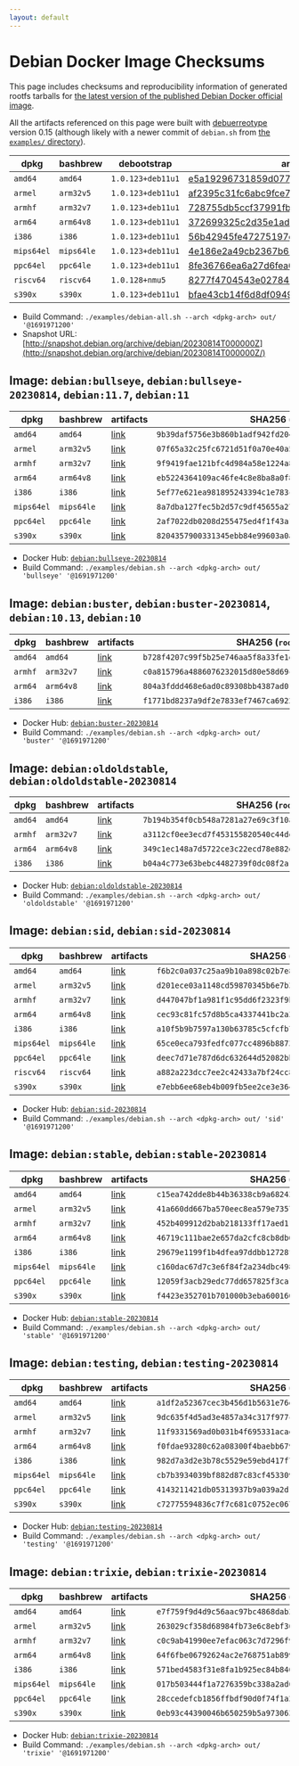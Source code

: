 ```yaml
---
layout: default
---
```


# Debian Docker Image Checksums

This page includes checksums and reproducibility information of generated rootfs tarballs for [the latest version of the published Debian Docker official image](https://hub.docker.com/_/debian).

All the artifacts referenced on this page were built with [debuerreotype](https://github.com/debuerreotype/debuerreotype) version 0.15 (although likely with a newer commit of `debian.sh` from [the `examples/` directory](https://github.com/debuerreotype/debuerreotype/tree/master/examples)).

| dpkg | bashbrew | debootstrap | artifacts |
| - | - | - | - |
| `amd64` | `amd64` | `1.0.123+deb11u1` | [e5a19296731859d07765b6ae79aca17954f82b17](https://github.com/debuerreotype/docker-debian-artifacts/tree/e5a19296731859d07765b6ae79aca17954f82b17) |
| `armel` | `arm32v5` | `1.0.123+deb11u1` | [af2395c31fc6abc9fce7a97a8946d7e85a4daabc](https://github.com/debuerreotype/docker-debian-artifacts/tree/af2395c31fc6abc9fce7a97a8946d7e85a4daabc) |
| `armhf` | `arm32v7` | `1.0.123+deb11u1` | [728755db5ccf37991fb9fc9399a29e8414e4e496](https://github.com/debuerreotype/docker-debian-artifacts/tree/728755db5ccf37991fb9fc9399a29e8414e4e496) |
| `arm64` | `arm64v8` | `1.0.123+deb11u1` | [372699325c2d35e1adb17c5aac44bca497ed1e13](https://github.com/debuerreotype/docker-debian-artifacts/tree/372699325c2d35e1adb17c5aac44bca497ed1e13) |
| `i386` | `i386` | `1.0.123+deb11u1` | [56b42945fe47275197ec299da7e60557e6a3ad81](https://github.com/debuerreotype/docker-debian-artifacts/tree/56b42945fe47275197ec299da7e60557e6a3ad81) |
| `mips64el` | `mips64le` | `1.0.123+deb11u1` | [4e186e2a49cb2367b67cbd6bd2dd0f322cbda35d](https://github.com/debuerreotype/docker-debian-artifacts/tree/4e186e2a49cb2367b67cbd6bd2dd0f322cbda35d) |
| `ppc64el` | `ppc64le` | `1.0.123+deb11u1` | [8fe36766ea6a27d6fea684174b770ea4c5c16b5c](https://github.com/debuerreotype/docker-debian-artifacts/tree/8fe36766ea6a27d6fea684174b770ea4c5c16b5c) |
| `riscv64` | `riscv64` | `1.0.128+nmu5` | [8277f4704543e0278445101c2c40515e791f34f6](https://github.com/debuerreotype/docker-debian-artifacts/tree/8277f4704543e0278445101c2c40515e791f34f6) |
| `s390x` | `s390x` | `1.0.123+deb11u1` | [bfae43cb14f6d8df0949cb21e55baecec5595224](https://github.com/debuerreotype/docker-debian-artifacts/tree/bfae43cb14f6d8df0949cb21e55baecec5595224) |

- Build Command: `./examples/debian-all.sh --arch <dpkg-arch> out/ '@1691971200'`
- Snapshot URL: [http://snapshot.debian.org/archive/debian/20230814T000000Z](http://snapshot.debian.org/archive/debian/20230814T000000Z/)

## Image: `debian:bullseye`, `debian:bullseye-20230814`, `debian:11.7`, `debian:11`

| dpkg | bashbrew | artifacts | SHA256 (`rootfs.tar.xz`) |
| - | - | - | - |
| `amd64` | `amd64` | [link](https://github.com/debuerreotype/docker-debian-artifacts/tree/e5a19296731859d07765b6ae79aca17954f82b17/bullseye) | `9b39daf5756e3b860b1adf942fd204c53fed40acc9c88e3b64b37a4d8374d19b` |
| `armel` | `arm32v5` | [link](https://github.com/debuerreotype/docker-debian-artifacts/tree/af2395c31fc6abc9fce7a97a8946d7e85a4daabc/bullseye) | `07f65a32c25fc6721d51f0a70e40a51946017dcaa8bef1d9e9a5b8fa9892f327` |
| `armhf` | `arm32v7` | [link](https://github.com/debuerreotype/docker-debian-artifacts/tree/728755db5ccf37991fb9fc9399a29e8414e4e496/bullseye) | `9f9419fae121bfc4d984a58e1224a89e079fb2caa2078a71044cb2d6f9e54e34` |
| `arm64` | `arm64v8` | [link](https://github.com/debuerreotype/docker-debian-artifacts/tree/372699325c2d35e1adb17c5aac44bca497ed1e13/bullseye) | `eb5224364109ac46fe4c8e8ba8a0f83262ba46ba0bafdee07b7ab5a1e42be886` |
| `i386` | `i386` | [link](https://github.com/debuerreotype/docker-debian-artifacts/tree/56b42945fe47275197ec299da7e60557e6a3ad81/bullseye) | `5ef77e621ea981895243394c1e783c8544e71d73cda74615d23fa76eb2cb9535` |
| `mips64el` | `mips64le` | [link](https://github.com/debuerreotype/docker-debian-artifacts/tree/4e186e2a49cb2367b67cbd6bd2dd0f322cbda35d/bullseye) | `8a7dba127fec5b2d57c9df45655a273a2c2a0e8f5bff63e08174fc97af56cb54` |
| `ppc64el` | `ppc64le` | [link](https://github.com/debuerreotype/docker-debian-artifacts/tree/8fe36766ea6a27d6fea684174b770ea4c5c16b5c/bullseye) | `2af7022db0208d255475ed4f1f43a14c0e0e042b8a22dc17be0e9e45b712ba24` |
| `s390x` | `s390x` | [link](https://github.com/debuerreotype/docker-debian-artifacts/tree/bfae43cb14f6d8df0949cb21e55baecec5595224/bullseye) | `8204357900331345ebb84e99603a0aae05becad5688a73d4f4568becbba1d2aa` |

- Docker Hub: [`debian:bullseye-20230814`](https://hub.docker.com/_/debian/tags?name=bullseye-20230814)
- Build Command: `./examples/debian.sh --arch <dpkg-arch> out/ 'bullseye' '@1691971200'`

## Image: `debian:buster`, `debian:buster-20230814`, `debian:10.13`, `debian:10`

| dpkg | bashbrew | artifacts | SHA256 (`rootfs.tar.xz`) |
| - | - | - | - |
| `amd64` | `amd64` | [link](https://github.com/debuerreotype/docker-debian-artifacts/tree/e5a19296731859d07765b6ae79aca17954f82b17/buster) | `b728f4207c99f5b25e746aa5f8a33fe1e0a7aae39e1c1b696041bc9b19d5e8d2` |
| `armhf` | `arm32v7` | [link](https://github.com/debuerreotype/docker-debian-artifacts/tree/728755db5ccf37991fb9fc9399a29e8414e4e496/buster) | `c0a815796a4886076232015d80e58d69cf318d56153e8db1bdc6c73fb51610c8` |
| `arm64` | `arm64v8` | [link](https://github.com/debuerreotype/docker-debian-artifacts/tree/372699325c2d35e1adb17c5aac44bca497ed1e13/buster) | `804a3fddd468e6ad0c89308bb4387ad01b9a378ec922a04b07dc3ba2617384af` |
| `i386` | `i386` | [link](https://github.com/debuerreotype/docker-debian-artifacts/tree/56b42945fe47275197ec299da7e60557e6a3ad81/buster) | `f1771bd8237a9df2e7833ef7467ca6922a9756a88582ea4fe59ad45881db25aa` |

- Docker Hub: [`debian:buster-20230814`](https://hub.docker.com/_/debian/tags?name=buster-20230814)
- Build Command: `./examples/debian.sh --arch <dpkg-arch> out/ 'buster' '@1691971200'`

## Image: `debian:oldoldstable`, `debian:oldoldstable-20230814`

| dpkg | bashbrew | artifacts | SHA256 (`rootfs.tar.xz`) |
| - | - | - | - |
| `amd64` | `amd64` | [link](https://github.com/debuerreotype/docker-debian-artifacts/tree/e5a19296731859d07765b6ae79aca17954f82b17/oldoldstable) | `7b194b354f0cb548a7281a27e69c3f10a1fa213980a83af10363cc6c41e1a01b` |
| `armhf` | `arm32v7` | [link](https://github.com/debuerreotype/docker-debian-artifacts/tree/728755db5ccf37991fb9fc9399a29e8414e4e496/oldoldstable) | `a3112cf0ee3ecd7f453155820540c44def2c779e414d9e824db6140862f88bf2` |
| `arm64` | `arm64v8` | [link](https://github.com/debuerreotype/docker-debian-artifacts/tree/372699325c2d35e1adb17c5aac44bca497ed1e13/oldoldstable) | `349c1ec148a7d5722ce3c22ecd78e882da566967ccc8c66dd6512812a4391d18` |
| `i386` | `i386` | [link](https://github.com/debuerreotype/docker-debian-artifacts/tree/56b42945fe47275197ec299da7e60557e6a3ad81/oldoldstable) | `b04a4c773e63bebc4482739f0dc08f2a19f432e324d88009b1d45eeaae921373` |

- Docker Hub: [`debian:oldoldstable-20230814`](https://hub.docker.com/_/debian/tags?name=oldoldstable-20230814)
- Build Command: `./examples/debian.sh --arch <dpkg-arch> out/ 'oldoldstable' '@1691971200'`

## Image: `debian:sid`, `debian:sid-20230814`

| dpkg | bashbrew | artifacts | SHA256 (`rootfs.tar.xz`) |
| - | - | - | - |
| `amd64` | `amd64` | [link](https://github.com/debuerreotype/docker-debian-artifacts/tree/e5a19296731859d07765b6ae79aca17954f82b17/sid) | `f6b2c0a037c25aa9b10a898c02b7e86b4bca576897c1007a440f084eb8acc1ae` |
| `armel` | `arm32v5` | [link](https://github.com/debuerreotype/docker-debian-artifacts/tree/af2395c31fc6abc9fce7a97a8946d7e85a4daabc/sid) | `d201ece03a1148cd59870345b6e7b337649e398339c4fec4627404f2ce2db13c` |
| `armhf` | `arm32v7` | [link](https://github.com/debuerreotype/docker-debian-artifacts/tree/728755db5ccf37991fb9fc9399a29e8414e4e496/sid) | `d447047bf1a981f1c95dd6f2323f9b937c5db3684637c9561ff6e65389e0a702` |
| `arm64` | `arm64v8` | [link](https://github.com/debuerreotype/docker-debian-artifacts/tree/372699325c2d35e1adb17c5aac44bca497ed1e13/sid) | `cec93c81fc57d8b5ca4337441bc2a3ea94dd8cd4713bcadff20b333ad3556b42` |
| `i386` | `i386` | [link](https://github.com/debuerreotype/docker-debian-artifacts/tree/56b42945fe47275197ec299da7e60557e6a3ad81/sid) | `a10f5b9b7597a130b63785c5cfcfb763896a3c96611d4e466b58df34db003380` |
| `mips64el` | `mips64le` | [link](https://github.com/debuerreotype/docker-debian-artifacts/tree/4e186e2a49cb2367b67cbd6bd2dd0f322cbda35d/sid) | `65ce0eca793fedfc077cc4896b8873bb9251211903798fd1eda57f72c37d8f8e` |
| `ppc64el` | `ppc64le` | [link](https://github.com/debuerreotype/docker-debian-artifacts/tree/8fe36766ea6a27d6fea684174b770ea4c5c16b5c/sid) | `deec7d71e787d6dc632644d52082bb509389206fabf74a1222b8be734cf00523` |
| `riscv64` | `riscv64` | [link](https://github.com/debuerreotype/docker-debian-artifacts/tree/8277f4704543e0278445101c2c40515e791f34f6/sid) | `a882a223dcc7ee2c42433a7bf24cc833a184f224fd0979d595d672354e26631c` |
| `s390x` | `s390x` | [link](https://github.com/debuerreotype/docker-debian-artifacts/tree/bfae43cb14f6d8df0949cb21e55baecec5595224/sid) | `e7ebb6ee68eb4b009fb5ee2ce3e3646f74f1f5a870c103abd71c24373f032500` |

- Docker Hub: [`debian:sid-20230814`](https://hub.docker.com/_/debian/tags?name=sid-20230814)
- Build Command: `./examples/debian.sh --arch <dpkg-arch> out/ 'sid' '@1691971200'`

## Image: `debian:stable`, `debian:stable-20230814`

| dpkg | bashbrew | artifacts | SHA256 (`rootfs.tar.xz`) |
| - | - | - | - |
| `amd64` | `amd64` | [link](https://github.com/debuerreotype/docker-debian-artifacts/tree/e5a19296731859d07765b6ae79aca17954f82b17/stable) | `c15ea742dde8b44b36338cb9a682439ae71af43c5a35f70daa713880d60190b3` |
| `armel` | `arm32v5` | [link](https://github.com/debuerreotype/docker-debian-artifacts/tree/af2395c31fc6abc9fce7a97a8946d7e85a4daabc/stable) | `41a660dd667ba570eec8ea579e7357c9d6d2ae4c6d90591bcc11585407b4e70a` |
| `armhf` | `arm32v7` | [link](https://github.com/debuerreotype/docker-debian-artifacts/tree/728755db5ccf37991fb9fc9399a29e8414e4e496/stable) | `452b409912d2bab218133ff17aed11a1b30c1ec937746572ca3a860833ab2fe5` |
| `arm64` | `arm64v8` | [link](https://github.com/debuerreotype/docker-debian-artifacts/tree/372699325c2d35e1adb17c5aac44bca497ed1e13/stable) | `46719c111bae2e657da2cfc8cb8db668e80dd97812b09c5516e9cc6f63ee7d92` |
| `i386` | `i386` | [link](https://github.com/debuerreotype/docker-debian-artifacts/tree/56b42945fe47275197ec299da7e60557e6a3ad81/stable) | `29679e1199f1b4dfea97ddbb12728f7f2e46c6d93b6eb6b144e4b4282dc3a522` |
| `mips64el` | `mips64le` | [link](https://github.com/debuerreotype/docker-debian-artifacts/tree/4e186e2a49cb2367b67cbd6bd2dd0f322cbda35d/stable) | `c160dac67d7c3e6f84f2a234dbc49825789a467e648d0d200b1679751070cb34` |
| `ppc64el` | `ppc64le` | [link](https://github.com/debuerreotype/docker-debian-artifacts/tree/8fe36766ea6a27d6fea684174b770ea4c5c16b5c/stable) | `12059f3acb29edc77dd657825f3ca1d461b6a3d71d36cc082e50d9657dd5d810` |
| `s390x` | `s390x` | [link](https://github.com/debuerreotype/docker-debian-artifacts/tree/bfae43cb14f6d8df0949cb21e55baecec5595224/stable) | `f4423e352701b701000b3eba600160982ae506d7c1e7b0ec2329f09215abd4b7` |

- Docker Hub: [`debian:stable-20230814`](https://hub.docker.com/_/debian/tags?name=stable-20230814)
- Build Command: `./examples/debian.sh --arch <dpkg-arch> out/ 'stable' '@1691971200'`

## Image: `debian:testing`, `debian:testing-20230814`

| dpkg | bashbrew | artifacts | SHA256 (`rootfs.tar.xz`) |
| - | - | - | - |
| `amd64` | `amd64` | [link](https://github.com/debuerreotype/docker-debian-artifacts/tree/e5a19296731859d07765b6ae79aca17954f82b17/testing) | `a1df2a52367cec3b456d1b5631e76e304ef5af636920798abf111a2033c9ae6c` |
| `armel` | `arm32v5` | [link](https://github.com/debuerreotype/docker-debian-artifacts/tree/af2395c31fc6abc9fce7a97a8946d7e85a4daabc/testing) | `9dc635f4d5ad3e4857a34c317f977c62ca18d4210470fd0d9a4556eca8c79f42` |
| `armhf` | `arm32v7` | [link](https://github.com/debuerreotype/docker-debian-artifacts/tree/728755db5ccf37991fb9fc9399a29e8414e4e496/testing) | `11f9331569ad0b031b4f695331acae1e9ae08b196323219390e2345b49b539eb` |
| `arm64` | `arm64v8` | [link](https://github.com/debuerreotype/docker-debian-artifacts/tree/372699325c2d35e1adb17c5aac44bca497ed1e13/testing) | `f0fdae93280c62a08300f4baebb679408698d6b6d14fff09a5ffa9cff35b0988` |
| `i386` | `i386` | [link](https://github.com/debuerreotype/docker-debian-artifacts/tree/56b42945fe47275197ec299da7e60557e6a3ad81/testing) | `982d7a3d2e3b78c5529e59ebd417f7d829ad322ab60fac7815c5effe6fc70576` |
| `mips64el` | `mips64le` | [link](https://github.com/debuerreotype/docker-debian-artifacts/tree/4e186e2a49cb2367b67cbd6bd2dd0f322cbda35d/testing) | `cb7b3934039bf882d87c83cf45330958939a31250c5b847687ba806cfe0509f0` |
| `ppc64el` | `ppc64le` | [link](https://github.com/debuerreotype/docker-debian-artifacts/tree/8fe36766ea6a27d6fea684174b770ea4c5c16b5c/testing) | `4143211421db05313937b9a039a2d1ed45b7b8df08580652965b6e35a29de1cc` |
| `s390x` | `s390x` | [link](https://github.com/debuerreotype/docker-debian-artifacts/tree/bfae43cb14f6d8df0949cb21e55baecec5595224/testing) | `c72775594836c7f7c681c0752ec067cca41d2af0c816759609757db2f4b7ab1c` |

- Docker Hub: [`debian:testing-20230814`](https://hub.docker.com/_/debian/tags?name=testing-20230814)
- Build Command: `./examples/debian.sh --arch <dpkg-arch> out/ 'testing' '@1691971200'`

## Image: `debian:trixie`, `debian:trixie-20230814`

| dpkg | bashbrew | artifacts | SHA256 (`rootfs.tar.xz`) |
| - | - | - | - |
| `amd64` | `amd64` | [link](https://github.com/debuerreotype/docker-debian-artifacts/tree/e5a19296731859d07765b6ae79aca17954f82b17/trixie) | `e7f759f9d4d9c56aac97bc4868dab3d709cd027e32e405a1af134c79511e8da8` |
| `armel` | `arm32v5` | [link](https://github.com/debuerreotype/docker-debian-artifacts/tree/af2395c31fc6abc9fce7a97a8946d7e85a4daabc/trixie) | `263029cf358d68984fb73e6c8ebf36a2bd643497075734c1c2ef74b288e66991` |
| `armhf` | `arm32v7` | [link](https://github.com/debuerreotype/docker-debian-artifacts/tree/728755db5ccf37991fb9fc9399a29e8414e4e496/trixie) | `c0c9ab41990ee7efac063c7d7296f99ceab072beb9ceba1000c1d47e3f5ff902` |
| `arm64` | `arm64v8` | [link](https://github.com/debuerreotype/docker-debian-artifacts/tree/372699325c2d35e1adb17c5aac44bca497ed1e13/trixie) | `64f6fbe06792624ac2e768751ab8998d21d3aab9d258e79f8c0f2f5465913f87` |
| `i386` | `i386` | [link](https://github.com/debuerreotype/docker-debian-artifacts/tree/56b42945fe47275197ec299da7e60557e6a3ad81/trixie) | `571bed4583f31e8fa1b925ec84b840b789900e64de09d133979c8d780a608f83` |
| `mips64el` | `mips64le` | [link](https://github.com/debuerreotype/docker-debian-artifacts/tree/4e186e2a49cb2367b67cbd6bd2dd0f322cbda35d/trixie) | `017b503444f1a7276359bc338a2ad6723b86cff2f5893607ceb128c8f0779f27` |
| `ppc64el` | `ppc64le` | [link](https://github.com/debuerreotype/docker-debian-artifacts/tree/8fe36766ea6a27d6fea684174b770ea4c5c16b5c/trixie) | `28ccedefcb1856ffbdf90d0f74f1a21f86290f1bfa17f2f301af1c4a46c3a29c` |
| `s390x` | `s390x` | [link](https://github.com/debuerreotype/docker-debian-artifacts/tree/bfae43cb14f6d8df0949cb21e55baecec5595224/trixie) | `0eb93c44390046b650259b5a9730630763acf45f2b77c63c444149684f019a0e` |

- Docker Hub: [`debian:trixie-20230814`](https://hub.docker.com/_/debian/tags?name=trixie-20230814)
- Build Command: `./examples/debian.sh --arch <dpkg-arch> out/ 'trixie' '@1691971200'`
